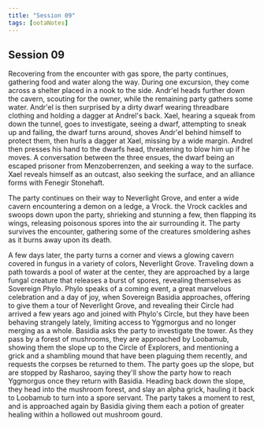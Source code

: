 ```yaml
---
title: "Session 09"
tags: [ootaNotes]
---
```

## Session 09
Recovering from the encounter with gas spore, the party continues, gathering food and water along the way. During one excursion, they come across a shelter placed in a nook to the side. Andr'el heads further down the cavern, scouting for the owner, while the remaining party gathers some water. Andr'el is then surprised by a dirty dwarf wearing threadbare clothing and holding a dagger at Andrel's back. Xael, hearing a squeak from down the tunnel, goes to investigate, seeing a dwarf, attempting to sneak up and failing, the dwarf turns around, shoves Andr'el behind himself to protect them, then hurls a dagger at Xael, missing by a wide margin. Andrel then presses his hand to the dwarfs head, threatening to blow him up if he moves. A conversation between the three ensues, the dwarf being an escaped prisoner from Menzoberrenzen, and seeking a way to the surface. Xael reveals himself as an outcast, also seeking the surface, and an alliance forms with Fenegir Stonehaft.

The party continues on their way to Neverlight Grove, and enter a wide cavern encountering a demon on a ledge, a Vrock. the Vrock cackles and swoops down upon the party, shrieking and stunning a few, then flapping its wings, releasing poisonous spores into the air surrounding it. The party survives the encounter, gathering some of the creatures smoldering ashes as it burns away upon its death.

A few days later, the party turns a corner and views a glowing cavern covered in fungus in a variety of colors, Neverlight Grove. Traveling down a path towards a pool of water at the center, they are approached by a large fungal creature that releases a burst of spores, revealing themselves as Sovereign Phylo. Phylo speaks of a coming event, a great marvelous celebration and a day of joy, when Sovereign Basidia approaches, offering to give them a tour of Neverlight Grove, and revealing their Circle had arrived a few years ago and joined with Phylo's Circle, but they have been behaving strangely lately, limiting access to Yggmorgus and no longer merging as a whole. Basidia asks the party to investigate the tower. As they pass by a forest of mushrooms, they are approached by Loobamub, showing them the slope up to the Circle of Explorers, and mentioning a grick and a shambling mound that have been plaguing them recently, and requests the corpses be returned to them. The party goes up the slope, but are stopped by Rasharoo, saying they'll show the party how to reach Yggmorgus once they return with Basidia. Heading back down the slope, they head into the mushroom forest, and slay an alpha grick, hauling it back to Loobamub to turn into a spore servant. The party takes a moment to rest, and is approached again by Basidia giving them each a potion of greater healing within a hollowed out mushroom gourd. 
